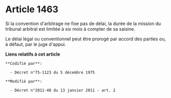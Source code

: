 # Article 1463

Si la convention d'arbitrage ne fixe pas de délai, la durée de la mission du tribunal arbitral est limitée à six mois à
compter de sa saisine. 

Le délai légal ou conventionnel peut être prorogé par accord des parties ou, à défaut, par le juge d'appui.

**Liens relatifs à cet article**

	**Codifié par**:

	  - Décret n°75-1123 du 5 décembre 1975

	**Modifié par**:

	  - Décret n°2011-48 du 13 janvier 2011 - art. 2
